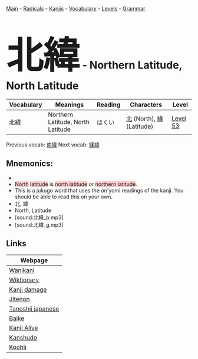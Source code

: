 <style> bigfont {font-size: 100px}</style>
[Main](../README.md) -
[Radicals](../radicals.md) -
[Kanjis](../kanjis.md) -
[Vocabulary](../vocabulary.md) -
[Levels](../levels.md) -
[Grammar](../grammar.md)
# <bigfont> 北緯</bigfont> - Northern Latitude, North Latitude 

| Vocabulary | Meanings | Reading | Characters | Level |
| --- | --- | --- | --- | --- |
| 北緯 | Northern Latitude, North Latitude | ほくい |  [北](../kanjis/北.md) (North), [緯](../kanjis/緯.md) (Latitude) | [Level 53](../levels/wk_level53.md) |

Previous vocab: [南緯](南緯.md) Next vocab: [経緯](経緯.md) 

## Mnemonics:

* 
* <span style="background-color:#ffcccb"> North</span> <span style="background-color:#ffcccb"> latitude</span> is <span style="background-color:#ffcccb"> north latitude</span> or <span style="background-color:#ffcccb"> northern latitude</span>.
* This is a jukugo word that uses the on'yomi readings of the kanji. You should be able to read this on your own.
* 北, 緯
* North, Latitude
* [sound:北緯_b.mp3]
* [sound:北緯_g.mp3]


## Links 

| Webpage |
| --- |
| [Wanikani          ](https://www.wanikani.com/kanji/北緯) |
| [Wiktionary        ](https://en.wiktionary.org/wiki/北緯) |
| [Kanji damage      ](http://www.kanjidamage.com/kanji/search?utf8=✓&q=北緯) |
| [Jitenon           ](https://jitenon.com/kanji/北緯) |
| [Tanoshii japanese ](https://www.tanoshiijapanese.com/dictionary/kanji.cfm?k=北緯) |
| [Baike             ](https://baike.baidu.com/item/北緯) |
| [Kanji Alive       ](https://app.kanjialive.com/北緯) |
| [Kanshudo          ](https://www.kanshudo.com/searchmn?q=北緯) |
| [Koohii            ](https://kanji.koohii.com/study/kanji/北緯) |
